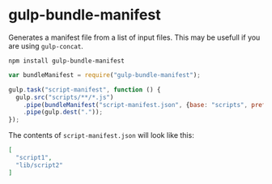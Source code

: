 gulp-bundle-manifest
====================

Generates a manifest file from a list of input files. This may be usefull if you are using `gulp-concat`.

```
npm install gulp-bundle-manifest
```

```js
var bundleManifest = require("gulp-bundle-manifest");

gulp.task("script-manifest", function () {
  gulp.src("scripts/**/*.js")
    .pipe(bundleManifest("script-manifest.json", {base: "scripts", prefix: ""})
    .pipe(gulp.dest("."));
});
```

The contents of `script-manifest.json` will look like this:

```json
[
  "script1",
  "lib/script2"
]
```
